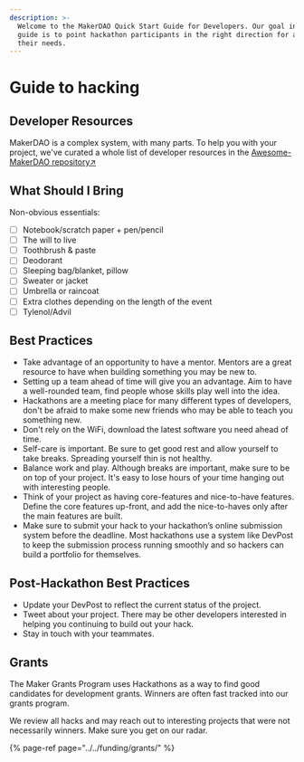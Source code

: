 ```yaml
---
description: >-
  Welcome to the MakerDAO Quick Start Guide for Developers. Our goal in this
  guide is to point hackathon participants in the right direction for any of
  their needs.
---
```


# Guide to hacking

## Developer Resources

MakerDAO is a complex system, with many parts. To help you with your project, we've curated a whole list of developer resources in the [Awesome-MakerDAO repository↗ ](https://awesome.makerdao.com/#developer-resources)

## What Should I Bring

Non-obvious essentials:

* [ ]  Notebook/scratch paper + pen/pencil
* [ ]  The will to live
* [ ] Toothbrush & paste
* [ ] Deodorant
* [ ] Sleeping bag/blanket, pillow
* [ ] Sweater or jacket
* [ ] Umbrella or raincoat
* [ ]  Extra clothes depending on the length of the event
* [ ] Tylenol/Advil

## Best Practices

* Take advantage of an opportunity to have a mentor. Mentors are a great resource to have when building something you may be new to.
* Setting up a team ahead of time will give you an advantage. Aim to have a well-rounded team, find people whose skills play well into the idea.
* Hackathons are a meeting place for many different types of developers, don't be afraid to make some new friends who may be able to teach you something new.
* Don't rely on the WiFi, download the latest software you need ahead of time.
* Self-care is important. Be sure to get good rest and allow yourself to take breaks. Spreading yourself thin is not healthy.
* Balance work and play. Although breaks are important, make sure to be on top of your project. It's easy to lose hours of your time hanging out with interesting people.
* Think of your project as having core-features and nice-to-have features. Define the core features up-front, and add the nice-to-haves only after the main features are built.
* Make sure to submit your hack to your hackathon’s online submission system before the deadline. Most hackathons use a system like DevPost to keep the submission process running smoothly and so hackers can build a portfolio for themselves.

## Post-Hackathon Best Practices

* Update your DevPost to reflect the current status of the project.
* Tweet about your project. There may be other developers interested in helping you continuing to build out your hack.
* Stay in touch with your teammates.

## Grants

The Maker Grants Program uses Hackathons as a way to find good candidates for development grants. Winners are often fast tracked into our grants program.

We review all hacks and may reach out to interesting projects that were not necessarily winners. Make sure you get on our radar.

{% page-ref page="../../funding/grants/" %}


